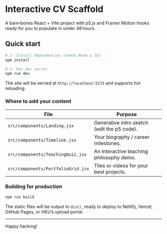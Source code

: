 # Interactive CV Scaffold

A bare‑bones React + Vite project with p5.js and Framer Motion hooks ready for you to populate in under 48 hours.

## Quick start

```bash
# 1‑ Install dependencies (needs Node ≥ 18)
npm install

# 2‑ Run dev server
npm run dev
```

The site will be served at `http://localhost:5173` and supports hot reloading.

### Where to add your content

| File | Purpose |
|------|---------|
| `src/components/Landing.jsx` | Generative intro sketch (edit the p5 code). |
| `src/components/Timeline.jsx` | Your biography / career milestones. |
| `src/components/TeachingQuiz.jsx` | An interactive teaching philosophy demo. |
| `src/components/PortfolioGrid.jsx` | Tiles or videos for your best projects. |

### Building for production

```bash
npm run build
```

The static files will be output to `dist/`, ready to deploy to Netlify, Vercel, GitHub Pages, or HKU’s upload portal.

---

Happy hacking!
